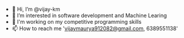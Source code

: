- 👋 Hi, I’m @vijay-km
- 👀 I’m interested in software development and Machine Learing
- 🌱 I'm working on my competitive programming skills  
- 📫 How to reach me 'vijaymaurya912082@gmail.com, 6389551138'

<!---
vijay-km/vijay-km is a ✨ special ✨ repository because its `README.md` (this file) appears on your GitHub profile.
You can click the Preview link to take a look at your changes.
--->
